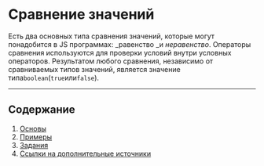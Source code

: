 # Сравнение значений

Есть два основных типа сравнения значений, которые могут понадобится в JS программах: _равенство _и _неравенство_. Операторы сравнения используются для проверки условий внутри условных операторов. Результатом любого сравнения, независимо от сравниваемых типов значений, является значение типа`boolean`\(`true`или`false`\).

---

## Содержание

1. [Основы](/js-basics/equality/basics.md)
2. [Примеры](/js-basics/equality/examples.md)
3. [Задания](/js-basics/equality/test-yourself.md)
4. [Ссылки на дополнительные источники](/js-basics/equality/references.md)



